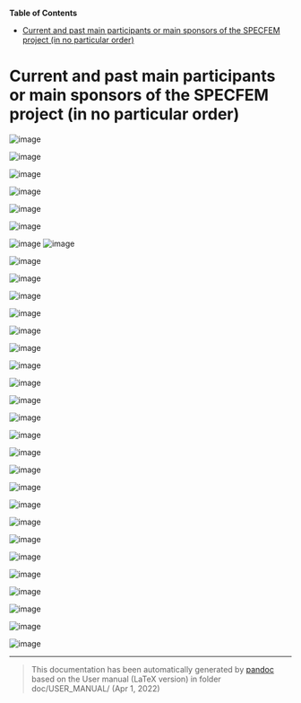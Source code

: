 **Table of Contents**

-   [Current and past main participants or main sponsors of the SPECFEM project (in no particular order)](#current-and-past-main-participants-or-main-sponsors-of-the-specfem-project-in-no-particular-order)

Current and past main participants or main sponsors of the SPECFEM project (in no particular order)
===================================================================================================

![image](figures/logo_cnrs.png)

![image](figures/logo_princeton.jpg)

![image](figures/logo_aix_marseille_universite.png)

![image](figures/logo_ETH.jpg)

![image](figures/logo_CSC_China.jpg)

![image](figures/logo_inria.jpg)

![image](figures/logo_UPPA.png) ![image](figures/logo_NVIDIA.jpg)

![image](figures/logo_IUF.jpg)

![image](figures/logo_Caltech.png)

![image](figures/logo_Harvard.jpg)

![image](figures/logo_IPGP.jpg)

![image](figures/logo_ANR.png)

![image](figures/logo_NSF.png)

![image](figures/logo_European_Union.png)

![image](figures/logo_GENCI.jpg)

![image](figures/logo_PRACE.jpg)

![image](figures/logo_CINES.png)

![image](figures/logo_Oak_Ridge.png)

![image](figures/logo_fondation_Del_Duca.png)

![image](figures/logo_CIG.png)

![image](figures/logo_University_of_Toronto.jpg)

![image](figures/logo_INGV.jpg)

![image](figures/logo_Univ_Toulouse.jpg)

![image](figures/logo_TOTAL.jpg)

![image](figures/logo_Fairbanks.jpg)

![image](figures/logo_CINECA.jpg)

![image](figures/logo_Intel_Exascale_Labs.png)

![image](figures/logo_Maison_Simulation.jpg)

![image](figures/logo_Jamstec.png)

![image](figures/logo_Kaust.png)

-----
> This documentation has been automatically generated by [pandoc](http://www.pandoc.org)
> based on the User manual (LaTeX version) in folder doc/USER_MANUAL/
> (Apr  1, 2022)

